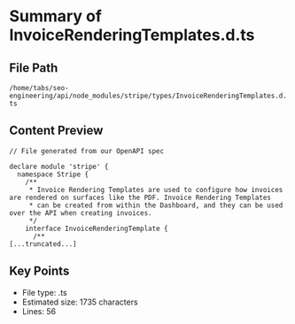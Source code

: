 # Summary of InvoiceRenderingTemplates.d.ts
  
## File Path
`/home/tabs/seo-engineering/api/node_modules/stripe/types/InvoiceRenderingTemplates.d.ts`

## Content Preview
```
// File generated from our OpenAPI spec

declare module 'stripe' {
  namespace Stripe {
    /**
     * Invoice Rendering Templates are used to configure how invoices are rendered on surfaces like the PDF. Invoice Rendering Templates
     * can be created from within the Dashboard, and they can be used over the API when creating invoices.
     */
    interface InvoiceRenderingTemplate {
      /**
[...truncated...]
```

## Key Points
- File type: .ts
- Estimated size: 1735 characters
- Lines: 56
